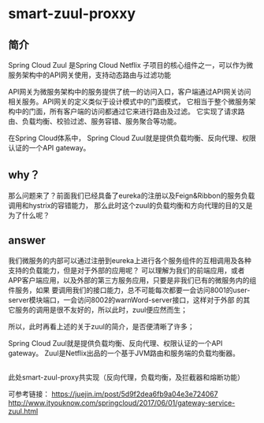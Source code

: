 # smart-zuul-proxxy
## 简介
Spring Cloud Zuul 是Spring Cloud Netflix 子项目的核心组件之一，可以作为微服务架构中的API网关使用，支持动态路由与过滤功能

API网关为微服务架构中的服务提供了统一的访问入口，客户端通过API网关访问相关服务。API网关的定义类似于设计模式中的门面模式，
它相当于整个微服务架构中的门面，所有客户端的访问都通过它来进行路由及过滤。
它实现了请求路由、负载均衡、校验过滤、服务容错、服务聚合等功能。

在Spring Cloud体系中， Spring Cloud Zuul就是提供负载均衡、反向代理、权限认证的一个API gateway。

## why？
那么问题来了？前面我们已经具备了eureka的注册以及Feign&Ribbon的服务负载调用和hystrix的容错能力，
那么此时这个zuul的负载均衡和方向代理的目的又是为了什么呢？
## answer
我们微服务的内部可以通过注册到eureka上进行各个服务组件的互相调用及各种支持的负载能力，但是对于外部的应用呢？
可以理解为我们的前端应用，或者APP客户端应用，以及外部的第三方服务应用，只要是非我们已有的微服务内的组件服务，如果
要调用我们的接口能力，总不可能每次都要一会访问8001的user-server模块端口，一会访问8002的warnWord-server接口，这样对于外部
的其它服务的调用是很不友好的，所以此时，zuul便应然而生；

所以，此时再看上述的关于zuul的简介，是否便清晰了许多；

Spring Cloud Zuul就是提供负载均衡、反向代理、权限认证的一个API gateway。
Zuul是Netflix出品的一个基于JVM路由和服务端的负载均衡器。

##
此处smart-zuul-proxy共实现（反向代理，负载均衡，及拦截器和熔断功能）


可参考链接：
https://juejin.im/post/5d9f2dea6fb9a04e3e724067
http://www.ityouknow.com/springcloud/2017/06/01/gateway-service-zuul.html